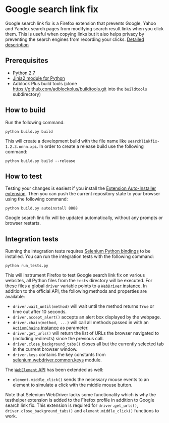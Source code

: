 Google search link fix
=============================

Google search link fix is a Firefox extension that prevents Google, Yahoo and Yandex search pages from modifying search result links when you click them. This is useful when copying links but it also helps privacy by preventing the search engines from recording your clicks. [Detailed description](https://palant.de/2011/11/28/google-yandex-search-link-fix)

Prerequisites
-------------
* [Python 2.7](https://www.python.org/downloads/)
* [Jinja2 module for Python](http://jinja.pocoo.org/docs/intro/#installation)
* Adblock Plus build tools (clone https://github.com/adblockplus/buildtools.git into the `buildtools` subdirectory)

How to build
------------

Run the following command:

    python build.py build

This will create a development build with the file name like `searchlinkfix-1.2.3.nnnn.xpi`. In order to create a release build use the following command:

    python build.py build --release

How to test
-----------

Testing your changes is easiest if you install the [Extension Auto-Installer extension](https://addons.mozilla.org/addon/autoinstaller/). Then you can push the current repository state to your browser using the following command:

    python build.py autoinstall 8888

Google search link fix will be updated automatically, without any prompts or browser restarts.

Integration tests
-----------------

Running the integration tests requires [Selenium Python bindings](http://selenium-python.readthedocs.org/en/latest/installation.html) to be installed. You can run the integration tests with the following command:

    python run_tests.py

This will instrument Firefox to test Google search link fix on various websites, all Python files from the `tests` directory will be executed. For these files a global `driver` variable points to a [`WebDriver` instance](http://selenium.googlecode.com/svn/trunk/docs/api/py/webdriver_remote/selenium.webdriver.remote.webdriver.html). In addition to the official API, the following methods and properties are available:

* `driver.wait_until(method)` will wait until the method returns `True` or time out after 10 seconds.
* `driver.accept_alert()` accepts an alert box displayed by the webpage.
* `driver.chain(method, ...)` will call all methods passed in with an [`ActionChains` instance](http://selenium.googlecode.com/svn/trunk/docs/api/py/webdriver/selenium.webdriver.common.action_chains.html) as parameter.
* `driver.get_urls()` will return the list of URLs the browser navigated to (including redirects) since the previous call.
* `driver.close_background_tabs()` closes all but the currently selected tab in the current browser window.
* `driver.keys` contains the key constants from [selenium.webdriver.common.keys](http://selenium.googlecode.com/svn/trunk/docs/api/py/webdriver/selenium.webdriver.common.keys.html) module.

The [`WebElement` API](http://selenium.googlecode.com/svn/trunk/docs/api/py/webdriver_remote/selenium.webdriver.remote.webelement.html) has been extended as well:

* `element.middle_click()` sends the necessary mouse events to an element to simulate a click with the middle mouse button.

Note that Selenium WebDriver lacks some functionality which is why the testhelper extension is added to the Firefox profile in addition to Google search link fix. This extension is required for `driver.get_urls()`, `driver.close_background_tabs()` and `element.middle_click()` functions to work.
